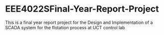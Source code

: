 # EEE4022SFinal-Year-Report-Project
This is a final year report project for the Design and Implementation of a SCADA system for the flotation process at UCT control lab
